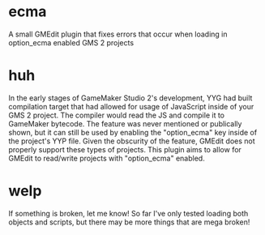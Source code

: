 # ecma
A small GMEdit plugin that fixes errors that occur when loading in option_ecma enabled GMS 2 projects

# huh
In the early stages of GameMaker Studio 2's development, YYG had built compilation target that had allowed for usage of JavaScript inside of your GMS 2 project. The compiler would read the JS and compile it to GameMaker bytecode. The feature was never mentioned or publically shown, but it can still be used by enabling the "option_ecma" key inside of the project's YYP file. Given the obscurity of the feature, GMEdit does not properly support these types of projects. This plugin aims to allow for GMEdit to read/write projects with "option_ecma" enabled.

# welp
If something is broken, let me know! So far I've only tested loading both objects and scripts, but there may be more things that are mega broken!

